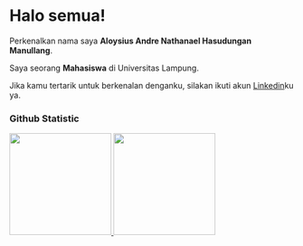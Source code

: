 # Halo semua! 

Perkenalkan nama saya **Aloysius Andre Nathanael Hasudungan Manullang**.<br>

Saya seorang **Mahasiswa** di Universitas Lampung.<br>

Jika kamu tertarik untuk berkenalan denganku, silakan ikuti akun [Linkedin](https://www.linkedin.com/in/aloysius-andre-n-h-m/)ku ya.

### Github Statistic
<p align="left">
<a href="https://github.com/sealonk">
  <img height="180em" src="https://github-readme-stats-eight-theta.vercel.app/api?username=penuliscode&show_icons=true&theme=algolia&include_all_commits=true&count_private=true"/>
  <img height="180em" src="https://github-readme-stats-eight-theta.vercel.app/api/top-langs/?username=penuliscode&layout=compact&theme=algolia"/>
</a>
</p>
